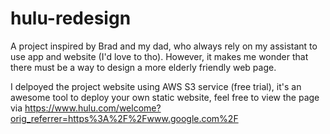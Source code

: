 # hulu-redesign
A project inspired by Brad and my dad, who always rely on my assistant to use app and website (I'd love to tho). However, it makes me wonder that there must be a way to design a more elderly friendly web page.

I delpoyed the project website using AWS S3 service (free trial), it's an awesome tool to deploy your own static website, feel free to view the page via https://www.hulu.com/welcome?orig_referrer=https%3A%2F%2Fwww.google.com%2F
